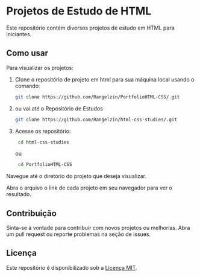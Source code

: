 # Projetos de Estudo de HTML

Este repositório contém diversos projetos de estudo em HTML para iniciantes.

## Como usar

Para visualizar os projetos:

1. Clone o repositório de projeto em html para sua máquina local usando o comando:
   
    ```bash
    git clone https://github.com/Rangelzin/PortfolioHTML-CSS/.git
    ```

2. ou vai até o Repositório de Estudos
   
    ```bash
    git clone https://github.com/Rangelzin/html-css-studies/.git
    ```
    
3. Acesse os repositório:
   
   ```bash
    cd html-css-studies
    ```

   ou

   ```bash
    cd PortfolioHTML-CSS
    ```

Navegue até o diretório do projeto que deseja visualizar.

Abra o arquivo o link de cada projeto em seu navegador para ver o resultado.

## Contribuição

Sinta-se à vontade para contribuir com novos projetos ou melhorias. Abra um pull request ou reporte problemas na seção de issues.

## Licença

Este repositório é disponibilizado sob a [Licença MIT](LICENSE).

